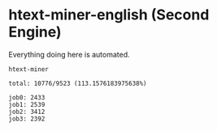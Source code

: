 # htext-miner-english (Second Engine)

Everything doing here is automated.

```
htext-miner

total: 10776/9523 (113.1576183975638%)

job0: 2433
job1: 2539
job2: 3412
job3: 2392
```